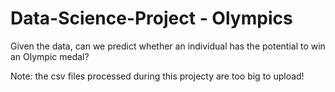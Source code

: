 # Data-Science-Project - Olympics

Given the data, can we predict whether an individual has the potential to win an Olympic medal?

Note: the csv files processed during this projecty are too big to upload!
